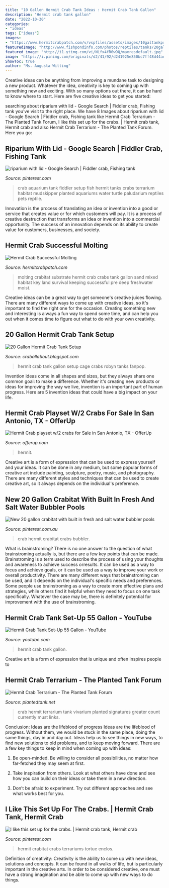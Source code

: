 ```yaml
---
title: "10 Gallon Hermit Crab Tank Ideas : Hermit Crab Tank Gallon"
description: "Hermit crab tank gallon"
date: "2022-10-30"
categories:
- "ideas"
tags: ["ideas"]
images:
- "https://www.hermitcrabpatch.com/v/vspfiles/assets/images/10galtankproper.jpg"
featuredImage: "http://www.fishpondinfo.com/photos/reptiles/tanks/20galall2.jpg"
featured_image: "http://i1.ytimg.com/vi/NLfx4fR0w9Q/maxresdefault.jpg"
image: "https://i.pinimg.com/originals/d2/41/92/d241925e850bc7ff48d44adb0f5f76cf.jpg"
ShowToc: true
author: "Ms. Augusta Witting"
---
```



Creative ideas can be anything from improving a mundane task to designing a new product. Whatever the idea, creativity is key to coming up with something new and exciting. With so many options out there, it can be hard to know where to start. Here are five creative ideas to get you started:

	

		
searching about riparium with lid - Google Search | Fiddler crab, Fishing tank you've visit to the right place. We have 8 Images about riparium with lid - Google Search | Fiddler crab, Fishing tank like Hermit Crab Terrarium - The Planted Tank Forum, I like this set up for the crabs. | Hermit crab tank, Hermit crab and also Hermit Crab Terrarium - The Planted Tank Forum. Here you go:
		
    
## Riparium With Lid - Google Search | Fiddler Crab, Fishing Tank

<img loading=lazy src="https://i.pinimg.com/736x/52/7f/19/527f1902766ff209240cfc629b94bf6c--aquarium-terrarium-paludarium.jpg" onerror="this.onerror=null;this.src='https://tse4.mm.bing.net/th?id=OIP.DV82ZXdGOa2Oti9cJQifswHaFJ&amp;pid=15.1';" alt="riparium with lid - Google Search | Fiddler crab, Fishing tank">

_Source: pinterest.com_

>crab aquarium tank fiddler setup fish hermit tanks crabs terrarium habitat mudskipper planted aquariums water turtle paludarium reptiles pets reptile. 

	

Innovation is the process of translating an idea or invention into a good or service that creates value or for which customers will pay. It is a process of creative destruction that transforms an idea or invention into a commercial opportunity. The success of an innovation depends on its ability to create value for customers, businesses, and society.

    
## Hermit Crab Successful Molting

<img loading=lazy src="https://www.hermitcrabpatch.com/v/vspfiles/assets/images/10galtankproper.jpg" onerror="this.onerror=null;this.src='https://tse1.mm.bing.net/th?id=OIP.0fOxH8xXm762sUchu6z9NgHaD3&amp;pid=15.1';" alt="Hermit Crab Successful Molting">

_Source: hermitcrabpatch.com_

>molting crabitat substrate hermit crab crabs tank gallon sand mixed habitat key land survival keeping successful pre deep freshwater moist. 

	

Creative ideas can be a great way to get someone's creative juices flowing. There are many different ways to come up with creative ideas, so it's important to find the right one for the occasion. Creating something new and interesting is always a fun way to spend some time, and can help you out when it comes time to figure out what to do with your own creativity.

    
## 20 Gallon Hermit Crab Tank Setup

<img loading=lazy src="http://www.fishpondinfo.com/photos/reptiles/tanks/20galall2.jpg" onerror="this.onerror=null;this.src='https://tse1.mm.bing.net/th?id=OIP.BB7F03dpN4MTqp5FHhAfTAHaE2&amp;pid=15.1';" alt="20 Gallon Hermit Crab Tank Setup">

_Source: craballabout.blogspot.com_

>hermit crab tank gallon setup cage crabs robyn tanks fanpop. 

	

Invention ideas come in all shapes and sizes, but they always share one common goal: to make a difference. Whether it's creating new products or ideas for improving the way we live, invention is an important part of human progress. Here are 5 invention ideas that could have a big impact on your life.

    
## Hermit Crab Playset W/2 Crabs For Sale In San Antonio, TX - OfferUp

<img loading=lazy src="https://images.offerup.com/olOYCbcOAnp5sDYCQiW9VB0_qT0=/600x800/af7f/af7f2ca5fc9542f29458ac1ff7ff6827.jpg" onerror="this.onerror=null;this.src='https://tse4.mm.bing.net/th?id=OIP.LSC8mRcB81AMA0ghJUX5ogHaJ4&amp;pid=15.1';" alt="Hermit Crab playset w/2 crabs for Sale in San Antonio, TX - OfferUp">

_Source: offerup.com_

>hermit. 

	

Creative art is a form of expression that can be used to express yourself and your ideas. It can be done in any medium, but some popular forms of creative art include painting, sculpture, poetry, music, and photography. There are many different styles and techniques that can be used to create creative art, so it always depends on the individual's preference.

    
## New 20 Gallon Crabitat With Built In Fresh And Salt Water Bubbler Pools

<img loading=lazy src="https://i.pinimg.com/originals/b4/56/1d/b4561d9cf9d9dfdb20ba0e2b943231f2.jpg" onerror="this.onerror=null;this.src='https://tse1.mm.bing.net/th?id=OIP.EqkOAzL3HjpX0zO95jcXbgHaFj&amp;pid=15.1';" alt="New 20 gallon crabitat with built in fresh and salt water bubbler pools">

_Source: pinterest.com.au_

>crab hermit crabitat crabs bubbler. 

	

What is brainstroming?
There is no one answer to the question of what brainstroming actually is, but there are a few key points that can be made. Brainstroming is a term used to describe the process of using your thoughts and awareness to achieve success orresults. It can be used as a way to focus and achieve goals, or it can be used as a way to improve your work or overall productivity. There are many different ways that brainstroming can be used, and it depends on the individual's specific needs and preferences. Some people use brainstroming as a way to create more effective plans and strategies, while others find it helpful when they need to focus on one task specifically. Whatever the case may be, there is definitely potential for improvement with the use of brainstroming.

    
## Hermit Crab Tank Set-Up 55 Gallon - YouTube

<img loading=lazy src="http://i1.ytimg.com/vi/NLfx4fR0w9Q/maxresdefault.jpg" onerror="this.onerror=null;this.src='https://tse1.mm.bing.net/th?id=OIP.o6ASZ3FakQhCdMsK-qEfqwHaEK&amp;pid=15.1';" alt="Hermit Crab Tank Set-Up 55 Gallon - YouTube">

_Source: youtube.com_

>hermit crab tank gallon. 

	

Creative art is a form of expression that is unique and often inspires people to

    
## Hermit Crab Terrarium - The Planted Tank Forum

<img loading=lazy src="http://4.bp.blogspot.com/-eaWOq03x5bM/UPyvcqm4xCI/AAAAAAAAAJE/PP8OdIpZgG4/s1600/DSCN0509.JPG" onerror="this.onerror=null;this.src='https://tse4.mm.bing.net/th?id=OIP.aFCRVwoOih_RUTiOLvH3bwHaFj&amp;pid=15.1';" alt="Hermit Crab Terrarium - The Planted Tank Forum">

_Source: plantedtank.net_

>crab hermit terrarium tank vivarium planted signatures greater count currently must links. 

	

Conclusion: Ideas are the lifeblood of progress
Ideas are the lifeblood of progress. Without them, we would be stuck in the same place, doing the same things, day in and day out. Ideas help us to see things in new ways, to find new solutions to old problems, and to keep moving forward.
There are a few key things to keep in mind when coming up with ideas:

1. Be open-minded. Be willing to consider all possibilities, no matter how far-fetched they may seem at first.

2. Take inspiration from others. Look at what others have done and see how you can build on their ideas or take them in a new direction.

3. Don’t be afraid to experiment. Try out different approaches and see what works best for you.

    
## I Like This Set Up For The Crabs. | Hermit Crab Tank, Hermit Crab

<img loading=lazy src="https://i.pinimg.com/originals/d2/41/92/d241925e850bc7ff48d44adb0f5f76cf.jpg" onerror="this.onerror=null;this.src='https://tse2.mm.bing.net/th?id=OIP.6v4DO3xbqRYglI_TycrWcQHaFj&amp;pid=15.1';" alt="I like this set up for the crabs. | Hermit crab tank, Hermit crab">

_Source: pinterest.com_

>hermit crabitat crabs terrariums tortue enclos. 

	

Definition of creativity:
Creativity is the ability to come up with new ideas, solutions and concepts. It can be found in all walks of life, but is particularly important in the creative arts. In order to be considered creative, one must have a strong imagination and be able to come up with new ways to do things.

